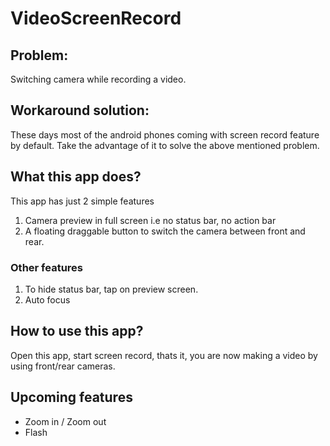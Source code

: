 # VideoScreenRecord
## Problem: 
Switching camera while recording a video.

## Workaround solution: 
These days most of the android phones coming with screen record feature by default. Take the advantage of it to solve the above mentioned problem.

## What this app does?
This app has just 2 simple features
1. Camera preview in full screen i.e no status bar, no action bar
2. A floating draggable button to switch the camera between front and rear.

### Other features
1. To hide status bar, tap on preview screen.
2. Auto focus

## How to use this app?
Open this app, start screen record, thats it, you are now making a video by using front/rear cameras.

## Upcoming features
<ul>
  <li>Zoom in / Zoom out</li>
  <li>Flash </li>
<ul>

